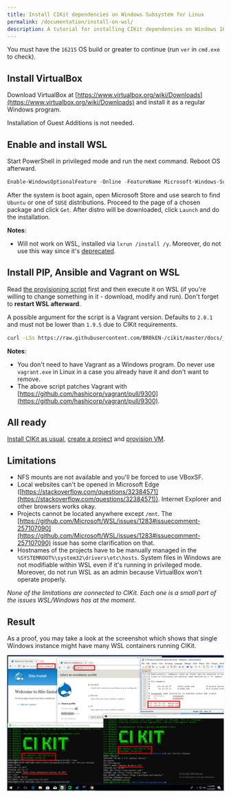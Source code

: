 ```yaml
---
title: Install CIKit dependencies on Windows Subsystem for Linux
permalink: /documentation/install-on-wsl/
description: A tutorial for installing CIKit dependencies on Windows 10 with WSL.
---
```


You must have the `16215` OS build or greater to continue (run `ver` in `cmd.exe` to check).

## Install VirtualBox

Download VirtualBox at [https://www.virtualbox.org/wiki/Downloads](https://www.virtualbox.org/wiki/Downloads) and install it as a regular Windows program.

Installation of Guest Additions is not needed.

## Enable and install WSL

Start PowerShell in privileged mode and run the next command. Reboot OS afterward.

```powershell
Enable-WindowsOptionalFeature -Online -FeatureName Microsoft-Windows-Subsystem-Linux
```

After the system is boot again, open Microsoft Store and use search to find `Ubuntu` or one of `SUSE` distributions. Proceed to the page of a chosen package and click `Get`. After distro will be downloaded, click `Launch` and do the installation.

**Notes**:
- Will not work on WSL, installed via `lxrun /install /y`. Moreover, do not use this way since it's [deprecated](https://docs.microsoft.com/en-us/windows/wsl/reference).

## Install PIP, Ansible and Vagrant on WSL

Read [the provisioning script](wsl-provision.sh) first and then execute it on WSL (if you're willing to change something in it - download, modify and run). Don't forget to **restart WSL afterward**.

A possible argument for the script is a Vagrant version. Defaults to `2.0.1` and must not be lower than `1.9.5` due to CIKit requirements.

```bash
curl -LSs https://raw.githubusercontent.com/BR0kEN-/cikit/master/docs/_documentation/install-on-wsl/wsl-provision.sh | bash -s -- "2.0.1"
```

**Notes**:
- You don't need to have Vagrant as a Windows program. Do never use `vagrant.exe` in Linux in a case you already have it and don't want to remove.
- The above script patches Vagrant with [https://github.com/hashicorp/vagrant/pull/9300](https://github.com/hashicorp/vagrant/pull/9300).

## All ready

[Install CIKit as usual](../README.md#installation), [create a project](../README.md#create-a-project) and [provision VM](../README.md#build-a-virtual-machine-for-local-development).

## Limitations

- NFS mounts are not available and you'll be forced to use VBoxSF.
- Local websites can't be opened in Microsoft Edge ([https://stackoverflow.com/questions/32384571](https://stackoverflow.com/questions/32384571)). Internet Explorer and other browsers works okay.
- Projects cannot be located anywhere except `/mnt`. The [https://github.com/Microsoft/WSL/issues/1283#issuecomment-257107090](https://github.com/Microsoft/WSL/issues/1283#issuecomment-257107090) issue has some clarification on that.
- Hostnames of the projects have to be manually managed in the `%SYSTEMROOT%\system32\drivers\etc\hosts`. System files in Windows are not modifiable within WSL even if it's running in privileged mode. Moreover, do not run WSL as an admin because VirtualBox won't operate properly.

*None of the limitations are connected to CIKit. Each one is a small part of the issues WSL/Windows has at the moment.*

## Result

As a proof, you may take a look at the screenshot which shows that single Windows instance might have many WSL containers running CIKit.

![CIKit VM on openSUSE and Ubuntu, running simultaneously](images/wsl-cikit-opensuse-and-ubuntu.png)
